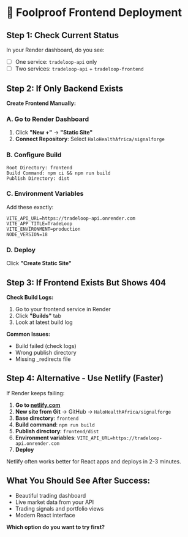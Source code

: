 # 🎯 Foolproof Frontend Deployment

## Step 1: Check Current Status
In your Render dashboard, do you see:
- [ ] One service: `tradeloop-api` only
- [ ] Two services: `tradeloop-api` + `tradeloop-frontend`

## Step 2: If Only Backend Exists

**Create Frontend Manually:**

### A. Go to Render Dashboard
1. Click **"New +"** → **"Static Site"**
2. **Connect Repository**: Select `HaloHealthAfrica/signalforge`

### B. Configure Build
```
Root Directory: frontend
Build Command: npm ci && npm run build  
Publish Directory: dist
```

### C. Environment Variables
Add these exactly:
```
VITE_API_URL=https://tradeloop-api.onrender.com
VITE_APP_TITLE=TradeLoop
VITE_ENVIRONMENT=production
NODE_VERSION=18
```

### D. Deploy
Click **"Create Static Site"**

## Step 3: If Frontend Exists But Shows 404

**Check Build Logs:**
1. Go to your frontend service in Render
2. Click **"Builds"** tab  
3. Look at latest build log

**Common Issues:**
- Build failed (check logs)
- Wrong publish directory
- Missing _redirects file

## Step 4: Alternative - Use Netlify (Faster)

If Render keeps failing:

1. **Go to [netlify.com](https://netlify.com)**  
2. **New site from Git** → GitHub → `HaloHealthAfrica/signalforge`
3. **Base directory**: `frontend`
4. **Build command**: `npm run build`
5. **Publish directory**: `frontend/dist`  
6. **Environment variables**: `VITE_API_URL=https://tradeloop-api.onrender.com`
7. **Deploy**

Netlify often works better for React apps and deploys in 2-3 minutes.

## What You Should See After Success:
- Beautiful trading dashboard
- Live market data from your API
- Trading signals and portfolio views
- Modern React interface

**Which option do you want to try first?**